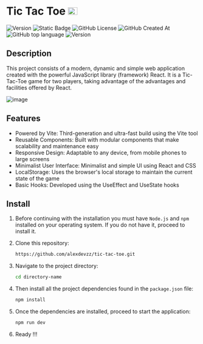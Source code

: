 # Tic Tac Toe <img src="https://github.com/user-attachments/assets/7d4c5e46-9f71-455a-aad6-a2f8dcf49d2a" alt="React" width="25" height="20">
![Version](https://img.shields.io/badge/version-1.0.0-blue)
![Static Badge](https://img.shields.io/badge/build-in_deploy-red)
![GitHub License](https://img.shields.io/github/license/alexdevzz/tic-tac-toe?color=gren)
![GitHub Created At](https://img.shields.io/github/created-at/alexdevzz/tic-tac-toe?color=yellow)
![GitHub top language](https://img.shields.io/github/languages/top/alexdevzz/tic-tac-toe?color=purple)
![Version](https://img.shields.io/badge/framework-react-blue)

## Description
This project consists of a modern, dynamic and simple web application created with the powerful JavaScript library (framework) React. It is a Tic-Tac-Toe game for two players, taking advantage of the advantages and facilities offered by React.

![image](https://github.com/user-attachments/assets/d5568500-e547-4f97-88a4-fd6968a6dfec)




## Features
- Powered by Vite: Third-generation and ultra-fast build using the Vite tool
- Reusable Components: Built with modular components that make scalability and maintenance easy
- Responsive Design: Adaptable to any device, from mobile phones to large screens
- Minimalist User Interface: Minimalist and simple UI using React and CSS
- LocalStorage: Uses the browser's local storage to maintain the current state of the game
- Basic Hooks: Developed using the UseEffect and UseState hooks

## Install
1. Before continuing with the installation you must have ```Node.js``` and ```npm``` installed on your operating system. If you do not have it, proceed to install it.
   
2. Clone this repository:
   ```bash
   https://github.com/alexdevzz/tic-tac-toe.git
   ```
   
3. Navigate to the project directory:
   ``` bash
   cd directory-name
   ```

4. Then install all the project dependencies found in the ```package.json``` file:
   ``` bash
   npm install
   ```

5. Once the dependencies are installed, proceed to start the application:
   ``` bash
   npm run dev
   ```

6. Ready !!!



